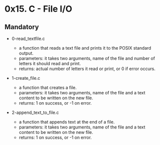 # 0x15. C - File I/O

## Mandatory

- 0-read_textfile.c
  - a function that reads a text file and prints it to the POSIX standard output.
  - parameters: it takes two arguments, name of the file and number of letters it should read and print.
  - returns: actual number of letters it read or print, or 0 if error occurs.

- 1-create_file.c
  - a function that creates a file.
  - parameters: it takes two arguments, name of the file and a text content to be written on the new file.
  - returns: 1 on success, or -1 on error.

- 2-append_text_to_file.c
  - a function that appends text at the end of a file.
  - parameters: it takes two arguments, name of the file and a text content to be written on the new file.
  - returns: 1 on success, or -1 on error.
